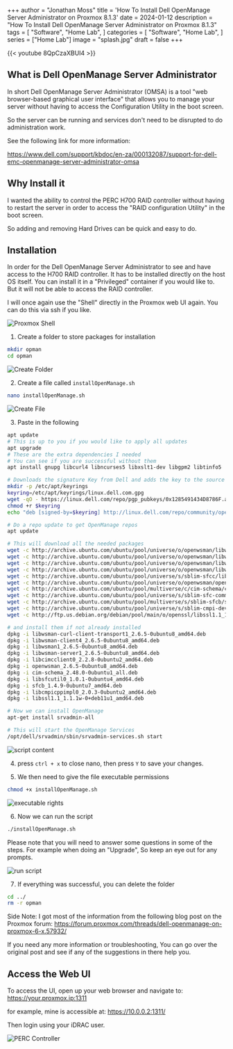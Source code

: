 +++
author = "Jonathan Moss"
title = 'How To Install Dell OpenManage Server Administrator on Proxmox 8.1.3'
date = 2024-01-12
description = "How To Install Dell OpenManage Server Administrator on Proxmox 8.1.3"
tags = [
    "Software",
    "Home Lab",
]
categories = [
    "Software",
    "Home Lab",
]
series = ["Home Lab"]
image = "splash.jpg"
draft = false
+++

{{< youtube 8QpCzaXBUI4 >}}

## What is Dell OpenManage Server Administrator
In short Dell OpenManage Server Administrator (OMSA) is a tool "web browser-based graphical user interface" that allows you to manage your server without having to access the Configuration Utility in the boot screen.

So the server can be running and services don't need to be disrupted to do administration work.

See the following link for more information:

https://www.dell.com/support/kbdoc/en-za/000132087/support-for-dell-emc-openmanage-server-administrator-omsa

## Why Install it
I wanted the ability to control the PERC H700 RAID controller without having to restart the server in order to access the "RAID configuration Utility" in the boot screen.

So adding and removing Hard Drives can be quick and easy to do.

## Installation

In order for the Dell OpenManage Server Administrator to see and have access to the H700 RAID controller. It has to be installed directly on the host OS itself.
You can install it in a "Privileged" container if you would like to. But it will not be able to access the RAID controller. 

I will once again use the "Shell" directly in the Proxmox web UI again. You can do this via ssh if you like.

![Proxmox Shell](2.jpg)

1. Create a folder to store packages for installation
``` bash
mkdir opman
cd opman
```
![Create Folder](3.jpg)

2. Create a file called ```installOpenManage.sh```
``` bash
nano installOpenManage.sh
```

![Create File](4.jpg)

3. Paste in the following
```bash
apt update
# This is up to you if you would like to apply all updates
apt upgrade
# These are the extra dependencies I needed
# You can see if you are successful without them
apt install gnupg libcurl4 libncurses5 libxslt1-dev libgpm2 libtinfo5

# Downloads the signature Key from Dell and adds the key to the source file
mkdir -p /etc/apt/keyrings
keyring=/etc/apt/keyrings/linux.dell.com.gpg
wget -qO - https://linux.dell.com/repo/pgp_pubkeys/0x1285491434D8786F.asc | gpg --dearmor -o $keyring
chmod +r $keyring
echo "deb [signed-by=$keyring] http://linux.dell.com/repo/community/openmanage/10300/focal focal main" > /etc/apt/sources.list.d/linux.dell.com.list

# Do a repo update to get OpenManage repos
apt update

# This will download all the needed packages
wget -c http://archive.ubuntu.com/ubuntu/pool/universe/o/openwsman/libwsman-curl-client-transport1_2.6.5-0ubuntu8_amd64.deb
wget -c http://archive.ubuntu.com/ubuntu/pool/universe/o/openwsman/libwsman-client4_2.6.5-0ubuntu8_amd64.deb
wget -c http://archive.ubuntu.com/ubuntu/pool/universe/o/openwsman/libwsman1_2.6.5-0ubuntu8_amd64.deb
wget -c http://archive.ubuntu.com/ubuntu/pool/universe/o/openwsman/libwsman-server1_2.6.5-0ubuntu8_amd64.deb
wget -c http://archive.ubuntu.com/ubuntu/pool/universe/s/sblim-sfcc/libcimcclient0_2.2.8-0ubuntu2_amd64.deb
wget -c http://archive.ubuntu.com/ubuntu/pool/universe/o/openwsman/openwsman_2.6.5-0ubuntu8_amd64.deb
wget -c http://archive.ubuntu.com/ubuntu/pool/multiverse/c/cim-schema/cim-schema_2.48.0-0ubuntu1_all.deb
wget -c http://archive.ubuntu.com/ubuntu/pool/universe/s/sblim-sfc-common/libsfcutil0_1.0.1-0ubuntu4_amd64.deb
wget -c http://archive.ubuntu.com/ubuntu/pool/multiverse/s/sblim-sfcb/sfcb_1.4.9-0ubuntu7_amd64.deb
wget -c http://archive.ubuntu.com/ubuntu/pool/universe/s/sblim-cmpi-devel/libcmpicppimpl0_2.0.3-0ubuntu2_amd64.deb
wget -c http://ftp.us.debian.org/debian/pool/main/o/openssl/libssl1.1_1.1.1w-0+deb11u1_amd64.deb

# and install them if not already installed
dpkg -i libwsman-curl-client-transport1_2.6.5-0ubuntu8_amd64.deb
dpkg -i libwsman-client4_2.6.5-0ubuntu8_amd64.deb
dpkg -i libwsman1_2.6.5-0ubuntu8_amd64.deb
dpkg -i libwsman-server1_2.6.5-0ubuntu8_amd64.deb
dpkg -i libcimcclient0_2.2.8-0ubuntu2_amd64.deb
dpkg -i openwsman_2.6.5-0ubuntu8_amd64.deb
dpkg -i cim-schema_2.48.0-0ubuntu1_all.deb
dpkg -i libsfcutil0_1.0.1-0ubuntu4_amd64.deb
dpkg -i sfcb_1.4.9-0ubuntu7_amd64.deb
dpkg -i libcmpicppimpl0_2.0.3-0ubuntu2_amd64.deb
dpkg -i libssl1.1_1.1.1w-0+deb11u1_amd64.deb

# Now we can install OpenManage
apt-get install srvadmin-all

# This will start the OpenManage Services
/opt/dell/srvadmin/sbin/srvadmin-services.sh start
 ```

![script content](5.jpg)

4. press ```ctrl + x``` to close nano, then press ```Y``` to save your changes.

5. We then need to give the file executable permissions
```bash
chmod +x installOpenManage.sh
```
![executable rights](6.jpg)

6. Now we can run the script
```bash
./installOpenManage.sh
```
Please note that you will need to answer some questions in some of the steps. For example when doing an "Upgrade", So keep an eye out for any prompts.

![run script](7.jpg)

7. If everything was successful, you can delete the folder
```bash
cd ../
rm -r opman
```

Side Note:
I got most of the information from the following blog post on the Proxmox forum:
https://forum.proxmox.com/threads/dell-openmanage-on-proxmox-6-x.57932/

If you need any more information or troubleshooting, You can go over the original post and see if any of the suggestions in there help you.

## Access the Web UI
To access the UI, open up your web browser and navigate to: 
https://your.proxmox.ip:1311

for example, mine is accessible at:
https://10.0.0.2:1311/

Then login using your iDRAC user.

![PERC Controller](1.jpg)